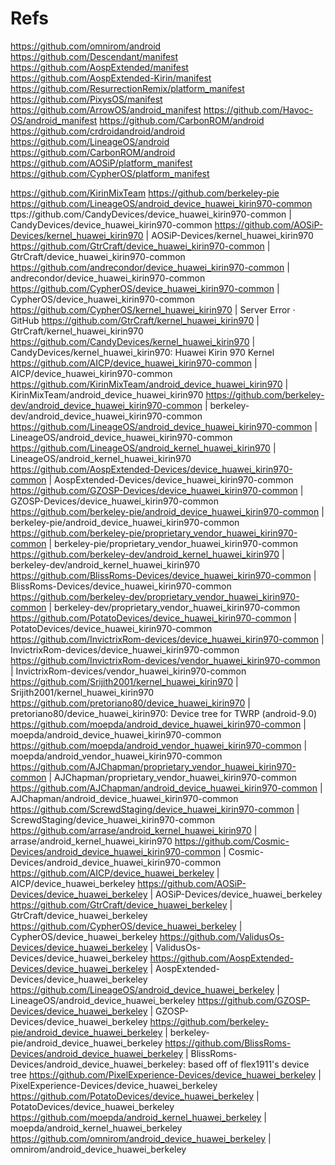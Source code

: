 # Refs

https://github.com/omnirom/android
https://github.com/Descendant/manifest
https://github.com/AospExtended/manifest
https://github.com/AospExtended-Kirin/manifest
https://github.com/ResurrectionRemix/platform_manifest
https://github.com/PixysOS/manifest
https://github.com/ArrowOS/android_manifest
https://github.com/Havoc-OS/android_manifest
https://github.com/CarbonROM/android
https://github.com/crdroidandroid/android
https://github.com/LineageOS/android
https://github.com/CarbonROM/android
https://github.com/AOSiP/platform_manifest
https://github.com/CypherOS/platform_manifest

https://github.com/KirinMixTeam
https://github.com/berkeley-pie
https://github.com/LineageOS/android_device_huawei_kirin970-common
ttps://github.com/CandyDevices/device_huawei_kirin970-common | CandyDevices/device_huawei_kirin970-common
https://github.com/AOSiP-Devices/kernel_huawei_kirin970 | AOSiP-Devices/kernel_huawei_kirin970
https://github.com/GtrCraft/device_huawei_kirin970-common | GtrCraft/device_huawei_kirin970-common
https://github.com/andrecondor/device_huawei_kirin970-common | andrecondor/device_huawei_kirin970-common
https://github.com/CypherOS/device_huawei_kirin970-common | CypherOS/device_huawei_kirin970-common
https://github.com/CypherOS/kernel_huawei_kirin970 | Server Error · GitHub
https://github.com/GtrCraft/kernel_huawei_kirin970 | GtrCraft/kernel_huawei_kirin970
https://github.com/CandyDevices/kernel_huawei_kirin970 | CandyDevices/kernel_huawei_kirin970: Huawei Kirin 970 Kernel
https://github.com/AICP/device_huawei_kirin970-common | AICP/device_huawei_kirin970-common
https://github.com/KirinMixTeam/android_device_huawei_kirin970 | KirinMixTeam/android_device_huawei_kirin970
https://github.com/berkeley-dev/android_device_huawei_kirin970-common | berkeley-dev/android_device_huawei_kirin970-common
https://github.com/LineageOS/android_device_huawei_kirin970-common | LineageOS/android_device_huawei_kirin970-common
https://github.com/LineageOS/android_kernel_huawei_kirin970 | LineageOS/android_kernel_huawei_kirin970
https://github.com/AospExtended-Devices/device_huawei_kirin970-common | AospExtended-Devices/device_huawei_kirin970-common
https://github.com/GZOSP-Devices/device_huawei_kirin970-common | GZOSP-Devices/device_huawei_kirin970-common
https://github.com/berkeley-pie/android_device_huawei_kirin970-common | berkeley-pie/android_device_huawei_kirin970-common
https://github.com/berkeley-pie/proprietary_vendor_huawei_kirin970-common | berkeley-pie/proprietary_vendor_huawei_kirin970-common
https://github.com/berkeley-dev/android_kernel_huawei_kirin970 | berkeley-dev/android_kernel_huawei_kirin970
https://github.com/BlissRoms-Devices/device_huawei_kirin970-common | BlissRoms-Devices/device_huawei_kirin970-common
https://github.com/berkeley-dev/proprietary_vendor_huawei_kirin970-common | berkeley-dev/proprietary_vendor_huawei_kirin970-common
https://github.com/PotatoDevices/device_huawei_kirin970-common | PotatoDevices/device_huawei_kirin970-common
https://github.com/InvictrixRom-devices/device_huawei_kirin970-common | InvictrixRom-devices/device_huawei_kirin970-common
https://github.com/InvictrixRom-devices/vendor_huawei_kirin970-common | InvictrixRom-devices/vendor_huawei_kirin970-common
https://github.com/Srijith2001/kernel_huawei_kirin970 | Srijith2001/kernel_huawei_kirin970
https://github.com/pretoriano80/device_huawei_kirin970 | pretoriano80/device_huawei_kirin970: Device tree for TWRP (android-9.0)
https://github.com/moepda/android_device_huawei_kirin970-common | moepda/android_device_huawei_kirin970-common
https://github.com/moepda/android_vendor_huawei_kirin970-common | moepda/android_vendor_huawei_kirin970-common
https://github.com/AJChapman/proprietary_vendor_huawei_kirin970-common | AJChapman/proprietary_vendor_huawei_kirin970-common
https://github.com/AJChapman/android_device_huawei_kirin970-common | AJChapman/android_device_huawei_kirin970-common
https://github.com/ScrewdStaging/device_huawei_kirin970-common | ScrewdStaging/device_huawei_kirin970-common
https://github.com/arrase/android_kernel_huawei_kirin970 | arrase/android_kernel_huawei_kirin970
https://github.com/Cosmic-Devices/android_device_huawei_kirin970-common | Cosmic-Devices/android_device_huawei_kirin970-common
https://github.com/AICP/device_huawei_berkeley | AICP/device_huawei_berkeley
https://github.com/AOSiP-Devices/device_huawei_berkeley | AOSiP-Devices/device_huawei_berkeley
https://github.com/GtrCraft/device_huawei_berkeley | GtrCraft/device_huawei_berkeley
https://github.com/CypherOS/device_huawei_berkeley | CypherOS/device_huawei_berkeley
https://github.com/ValidusOs-Devices/device_huawei_berkeley | ValidusOs-Devices/device_huawei_berkeley
https://github.com/AospExtended-Devices/device_huawei_berkeley | AospExtended-Devices/device_huawei_berkeley
https://github.com/LineageOS/android_device_huawei_berkeley | LineageOS/android_device_huawei_berkeley
https://github.com/GZOSP-Devices/device_huawei_berkeley | GZOSP-Devices/device_huawei_berkeley
https://github.com/berkeley-pie/android_device_huawei_berkeley | berkeley-pie/android_device_huawei_berkeley
https://github.com/BlissRoms-Devices/android_device_huawei_berkeley | BlissRoms-Devices/android_device_huawei_berkeley: based off of flex1911's device tree
https://github.com/PixelExperience-Devices/device_huawei_berkeley | PixelExperience-Devices/device_huawei_berkeley
https://github.com/PotatoDevices/device_huawei_berkeley | PotatoDevices/device_huawei_berkeley
https://github.com/moepda/android_kernel_huawei_berkeley | moepda/android_kernel_huawei_berkeley
https://github.com/omnirom/android_device_huawei_berkeley | omnirom/android_device_huawei_berkeley
